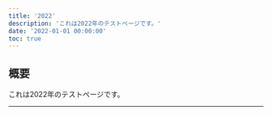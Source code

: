 ```yaml
---
title: '2022'
description: 'これは2022年のテストページです。'
date: '2022-01-01 00:00:00'
toc: true
---
```


## 概要

これは2022年のテストページです。

---
